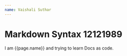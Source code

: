 ```yaml
---
name: Vaishali Suthar
---
```


#  Markdown Syntax 12121989

I am {{page.name}} and trying to learn Docs as code. 